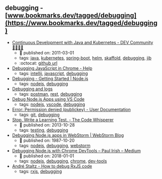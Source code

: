 debugging - [www.bookmarks.dev/tagged/debugging](https://www.bookmarks.dev/tagged/debugging)
---
* [Continuous Development with Java and Kubernetes - DEV Community 👩‍💻👨‍💻](https://dev.to/pozo/continuous-development-with-java-and-kubernetes-3d08)
    * :calendar: published on: 2011-03-01
    * tags: [java](../tags/java.md), [kubernetes](../tags/kubernetes.md), [spring-boot](../tags/spring-boot.md), [helm](../tags/helm.md), [skaffold](../tags/skaffold.md), [debugging](../tags/debugging.md), [jib](../tags/jib.md)
    * :octocat: [github url](https://github.com/Pozo/continuous-java-kubernetes)
* [Debugging JavaScript in Chrome - Help](https://www.jetbrains.com/help/idea/debugging-javascript-in-chrome.html)
    * tags: [intellij](../tags/intellij.md), [javascript](../tags/javascript.md), [debugging](../tags/debugging.md)
* [Debugging - Getting Started | Node.js](https://nodejs.org/en/docs/guides/debugging-getting-started/)
    * tags: [nodejs](../tags/nodejs.md), [debugging](../tags/debugging.md)
* [Debugging and logs](https://www.getpostman.com/docs/postman/sending_api_requests/debugging_and_logs)
    * tags: [postman](../tags/postman.md), [rest](../tags/rest.md), [debugging](../tags/debugging.md)
* [Debug Node.js Apps using VS Code](https://code.visualstudio.com/docs/nodejs/nodejs-debugging)
    * tags: [nodejs](../tags/nodejs.md), [vscode](../tags/vscode.md), [debugging](../tags/debugging.md)
* [Error: Permission denied (publickey) - User Documentation        ](https://help.github.com/articles/error-permission-denied-publickey/)
    * tags: [git](../tags/git.md), [debugging](../tags/debugging.md)
* [Stop. Write a Learning Test. - The Code Whisperer](http://blog.thecodewhisperer.com/permalink/when-to-write-learning-tests)
    * :calendar: published on: 2013-10-28
    * tags: [testing](../tags/testing.md), [debugging](../tags/debugging.md)
* [Debugging Node.js apps in WebStorm | WebStorm Blog](https://blog.jetbrains.com/webstorm/2017/09/debugging-node-js-apps-in-webstorm/)
    * :calendar: published on: 1987-10-20
    * tags: [nodejs](../tags/nodejs.md), [debugging](../tags/debugging.md), [webstorm](../tags/webstorm.md)
* [Debugging Node.js with Chrome DevTools – Paul Irish – Medium](https://medium.com/@paul_irish/debugging-node-js-nightlies-with-chrome-devtools-7c4a1b95ae27)
    * :calendar: published on: 2018-01-01
    * tags: [nodejs](../tags/nodejs.md), [debugging](../tags/debugging.md), [chrome](../tags/chrome.md), [dev-tools](../tags/dev-tools.md)
* [André Staltz - How to debug RxJS code](http://staltz.com/how-to-debug-rxjs-code.html)
    * tags: [rxjs](../tags/rxjs.md), [debugging](../tags/debugging.md)
